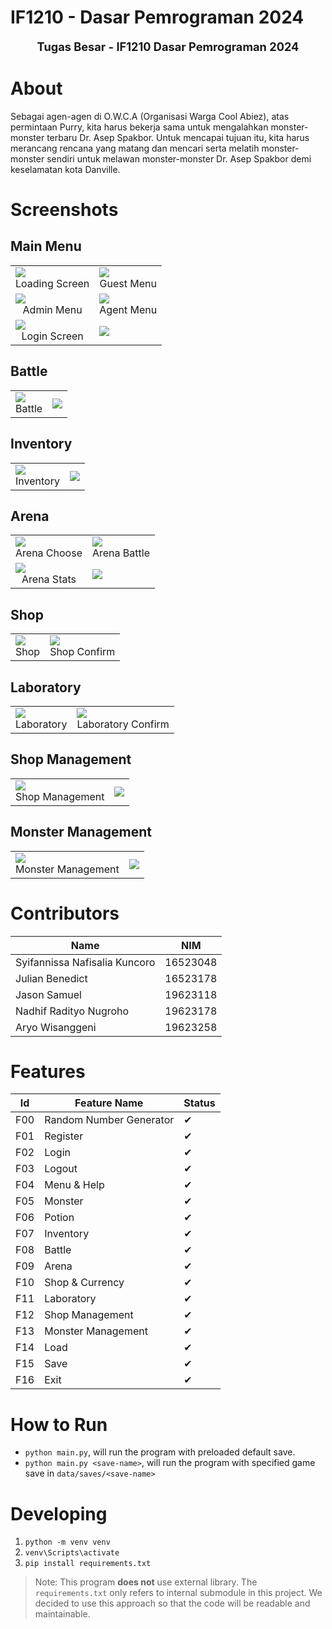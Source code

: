 # IF1210 - Dasar Pemrograman 2024
**<center><span style="font-size: 1.3em;">Tugas Besar - IF1210 Dasar Pemrograman 2024</span></center>**

# About
Sebagai agen-agen di O.W.C.A (Organisasi Warga Cool Abiez), atas permintaan Purry, kita harus bekerja sama untuk mengalahkan monster-monster terbaru Dr. Asep Spakbor. Untuk mencapai tujuan itu, kita harus merancang rencana yang matang dan mencari serta melatih monster-monster sendiri untuk melawan monster-monster Dr. Asep Spakbor demi keselamatan kota Danville.

# Screenshots
## Main Menu
| | |
|-|-|
| ![](/doc/screenshots/loading-screen.png)<br/><center>Loading Screen</center> | ![](/doc/screenshots/menu-guest.png)<br/><center>Guest Menu</center> |
| ![](/doc/screenshots/menu-admin.png)<br/><center>Admin Menu</center> | ![](/doc/screenshots/menu-agent.png)<br/><center>Agent Menu</center> |
| ![](/doc/screenshots/login-screen.png)<br/><center>Login Screen</center> | ![](/doc/screenshots/transparent.png) |

## Battle
| | |
|-|-|
| ![](/doc/screenshots/battle.png)<br/><center>Battle</center> | ![](/doc/screenshots/transparent.png) |

## Inventory
| | |
|-|-|
| ![](/doc/screenshots/inventory.png)<br/><center>Inventory</center> | ![](/doc/screenshots/transparent.png) |

## Arena
| | |
|-|-|
| ![](/doc/screenshots/arena-choose.png)<br/><center>Arena Choose</center> | ![](/doc/screenshots/arena-battle.png)<br/><center>Arena Battle</center> |
| ![](/doc/screenshots/arena-stats.png)<br/><center>Arena Stats</center> | ![](/doc/screenshots/transparent.png) |

## Shop
| | |
|-|-|
| ![](/doc/screenshots/shop.png)<br/><center>Shop</center> | ![](/doc/screenshots/shop-confirm.png)<br/><center>Shop Confirm</center> |

## Laboratory
| | |
|-|-|
| ![](/doc/screenshots/laboratory.png)<br/><center>Laboratory</center> | ![](/doc/screenshots/laboratory-confirm.png)<br/><center>Laboratory Confirm</center> |

## Shop Management
| | |
|-|-|
| ![](/doc/screenshots/shop-management.png)<br/><center>Shop Management</center> | ![](/doc/screenshots/transparent.png) |

## Monster Management
| | |
|-|-|
| ![](/doc/screenshots/monster-management.png)<br/><center>Monster Management</center> | ![](/doc/screenshots/transparent.png) |

# Contributors
| Name                              |   NIM    |
|-----------------------------------|----------|
| Syifannissa Nafisalia Kuncoro     | 16523048 |
| Julian Benedict                   | 16523178 |
| Jason Samuel                      | 19623118 |
| Nadhif Radityo Nugroho            | 19623178 |
| Aryo Wisanggeni                   | 19623258 |

# Features
| Id  | Feature Name             | Status |
|-----|--------------------------|--------|
| F00 | Random Number Generator  |   ✔   |
| F01 | Register                 |   ✔   |
| F02 | Login                    |   ✔   |
| F03 | Logout                   |   ✔   |
| F04 | Menu & Help              |   ✔   |
| F05 | Monster                  |   ✔   |
| F06 | Potion                   |   ✔   |
| F07 | Inventory                |   ✔   |
| F08 | Battle                   |   ✔   |
| F09 | Arena                    |   ✔   |
| F10 | Shop & Currency          |   ✔   |
| F11 | Laboratory               |   ✔   |
| F12 | Shop Management          |   ✔   |
| F13 | Monster Management       |   ✔   |
| F14 | Load                     |   ✔   |
| F15 | Save                     |   ✔   |
| F16 | Exit                     |   ✔   |

# How to Run
- `python main.py`, will run the program with preloaded default save.
- `python main.py <save-name>`, will run the program with specified game save in `data/saves/<save-name>`

# Developing
1. `python -m venv venv`
2. `venv\Scripts\activate`
3. `pip install requirements.txt`

> Note: This program **does not** use external library. The `requirements.txt` only refers to internal submodule in this project. We decided to use this approach so that the code will be readable and maintainable.
